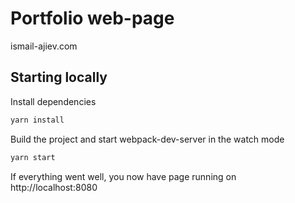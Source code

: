 # Portfolio web-page

ismail-ajiev.com

## Starting locally

Install dependencies

```sh
yarn install
```

Build the project and start webpack-dev-server in the watch mode

```sh
yarn start
```

If everything went well, you now have page running on http://localhost:8080
